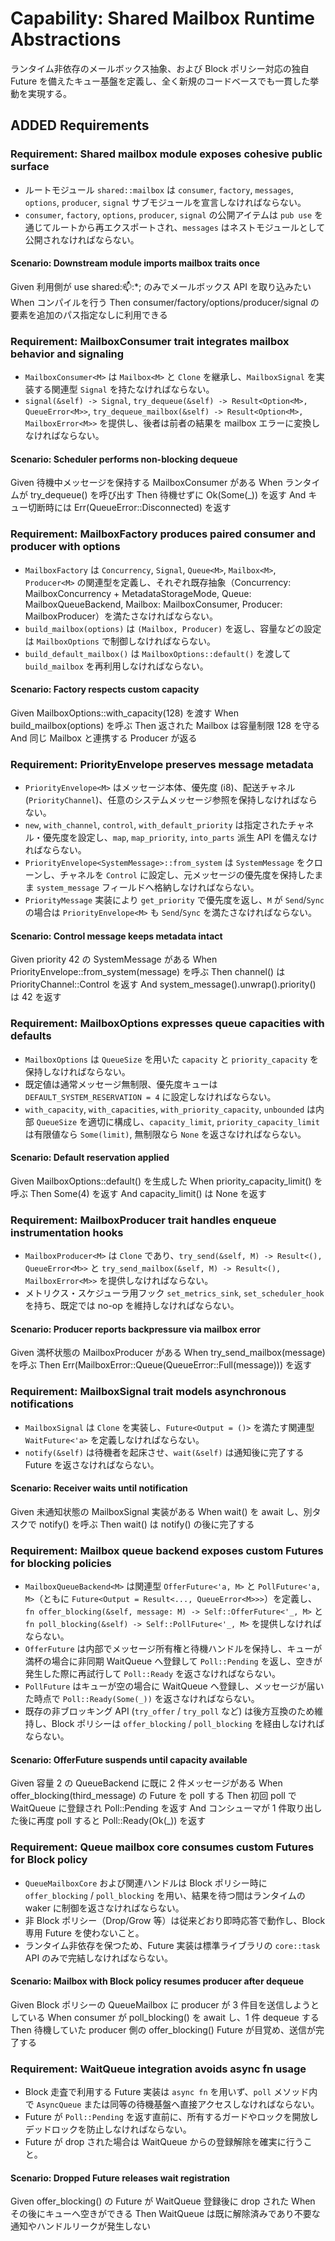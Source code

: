 # Capability: Shared Mailbox Runtime Abstractions

ランタイム非依存のメールボックス抽象、および Block ポリシー対応の独自 Future を備えたキュー基盤を定義し、全く新規のコードベースでも一貫した挙動を実現する。

## ADDED Requirements

### Requirement: Shared mailbox module exposes cohesive public surface
- ルートモジュール `shared::mailbox` は `consumer`, `factory`, `messages`, `options`, `producer`, `signal` サブモジュールを宣言しなければならない。
- `consumer`, `factory`, `options`, `producer`, `signal` の公開アイテムは `pub use` を通じてルートから再エクスポートされ、`messages` はネストモジュールとして公開されなければならない。

#### Scenario: Downstream module imports mailbox traits once

Given 利用側が use shared::mailbox::*; のみでメールボックス API を取り込みたい
When コンパイルを行う
Then consumer/factory/options/producer/signal の要素を追加のパス指定なしに利用できる


### Requirement: MailboxConsumer trait integrates mailbox behavior and signaling
- `MailboxConsumer<M>` は `Mailbox<M>` と `Clone` を継承し、`MailboxSignal` を実装する関連型 `Signal` を持たなければならない。
- `signal(&self) -> Signal`, `try_dequeue(&self) -> Result<Option<M>, QueueError<M>>`, `try_dequeue_mailbox(&self) -> Result<Option<M>, MailboxError<M>>` を提供し、後者は前者の結果を mailbox エラーに変換しなければならない。

#### Scenario: Scheduler performs non-blocking dequeue

Given 待機中メッセージを保持する MailboxConsumer がある
When ランタイムが try_dequeue() を呼び出す
Then 待機せずに Ok(Some(_)) を返す
And キュー切断時には Err(QueueError::Disconnected) を返す


### Requirement: MailboxFactory produces paired consumer and producer with options
- `MailboxFactory` は `Concurrency`, `Signal`, `Queue<M>`, `Mailbox<M>`, `Producer<M>` の関連型を定義し、それぞれ既存抽象（Concurrency: MailboxConcurrency + MetadataStorageMode, Queue<M>: MailboxQueueBackend, Mailbox<M>:
  MailboxConsumer, Producer<M>: MailboxProducer）を満たさなければならない。
- `build_mailbox(options)` は `(Mailbox, Producer)` を返し、容量などの設定は `MailboxOptions` で制御しなければならない。
- `build_default_mailbox()` は `MailboxOptions::default()` を渡して `build_mailbox` を再利用しなければならない。

#### Scenario: Factory respects custom capacity

Given MailboxOptions::with_capacity(128) を渡す
When build_mailbox(options) を呼ぶ
Then 返された Mailbox は容量制限 128 を守る
And 同じ Mailbox と連携する Producer が返る


### Requirement: PriorityEnvelope preserves message metadata
- `PriorityEnvelope<M>` はメッセージ本体、優先度 (i8)、配送チャネル (`PriorityChannel`)、任意のシステムメッセージ参照を保持しなければならない。
- `new`, `with_channel`, `control`, `with_default_priority` は指定されたチャネル・優先度を設定し、`map`, `map_priority`, `into_parts` 派生 API を備えなければならない。
- `PriorityEnvelope<SystemMessage>::from_system` は `SystemMessage` をクローンし、チャネルを `Control` に設定し、元メッセージの優先度を保持したまま `system_message` フィールドへ格納しなければならない。
- `PriorityMessage` 実装により `get_priority` で優先度を返し、`M` が `Send`/`Sync` の場合は `PriorityEnvelope<M>` も `Send`/`Sync` を満たさなければならない。

#### Scenario: Control message keeps metadata intact

Given priority 42 の SystemMessage がある
When PriorityEnvelope::from_system(message) を呼ぶ
Then channel() は PriorityChannel::Control を返す
And system_message().unwrap().priority() は 42 を返す


### Requirement: MailboxOptions expresses queue capacities with defaults
- `MailboxOptions` は `QueueSize` を用いた `capacity` と `priority_capacity` を保持しなければならない。
- 既定値は通常メッセージ無制限、優先度キューは `DEFAULT_SYSTEM_RESERVATION = 4` に設定しなければならない。
- `with_capacity`, `with_capacities`, `with_priority_capacity`, `unbounded` は内部 `QueueSize` を適切に構成し、`capacity_limit`, `priority_capacity_limit` は有限値なら `Some(limit)`, 無制限なら `None` を返さなければならない。

#### Scenario: Default reservation applied

Given MailboxOptions::default() を生成した
When priority_capacity_limit() を呼ぶ
Then Some(4) を返す
And capacity_limit() は None を返す


### Requirement: MailboxProducer trait handles enqueue instrumentation hooks
- `MailboxProducer<M>` は `Clone` であり、`try_send(&self, M) -> Result<(), QueueError<M>>` と `try_send_mailbox(&self, M) -> Result<(), MailboxError<M>>` を提供しなければならない。
- メトリクス・スケジューラ用フック `set_metrics_sink`, `set_scheduler_hook` を持ち、既定では no-op を維持しなければならない。

#### Scenario: Producer reports backpressure via mailbox error

Given 満杯状態の MailboxProducer がある
When try_send_mailbox(message) を呼ぶ
Then Err(MailboxError::Queue(QueueError::Full(message))) を返す


### Requirement: MailboxSignal trait models asynchronous notifications
- `MailboxSignal` は `Clone` を実装し、`Future<Output = ()>` を満たす関連型 `WaitFuture<'a>` を定義しなければならない。
- `notify(&self)` は待機者を起床させ、`wait(&self)` は通知後に完了する Future を返さなければならない。

#### Scenario: Receiver waits until notification

Given 未通知状態の MailboxSignal 実装がある
When wait() を await し、別タスクで notify() を呼ぶ
Then wait() は notify() の後に完了する


### Requirement: Mailbox queue backend exposes custom Futures for blocking policies
- `MailboxQueueBackend<M>` は関連型 `OfferFuture<'a, M>` と `PollFuture<'a, M>`（ともに `Future<Output = Result<..., QueueError<M>>>`）を定義し、`fn offer_blocking(&self, message: M) -> Self::OfferFuture<'_, M>` と `fn
  poll_blocking(&self) -> Self::PollFuture<'_, M>` を提供しなければならない。
- `OfferFuture` は内部でメッセージ所有権と待機ハンドルを保持し、キューが満杯の場合に非同期 WaitQueue へ登録して `Poll::Pending` を返し、空きが発生した際に再試行して `Poll::Ready` を返さなければならない。
- `PollFuture` はキューが空の場合に WaitQueue へ登録し、メッセージが届いた時点で `Poll::Ready(Some(_))` を返さなければならない。
- 既存の非ブロッキング API (`try_offer` / `try_poll` など) は後方互換のため維持し、Block ポリシーは `offer_blocking` / `poll_blocking` を経由しなければならない。

#### Scenario: OfferFuture suspends until capacity available

Given 容量 2 の QueueBackend に既に 2 件メッセージがある
When offer_blocking(third_message) の Future を poll する
Then 初回 poll で WaitQueue に登録され Poll::Pending を返す
And コンシューマが 1 件取り出した後に再度 poll すると Poll::Ready(Ok(_)) を返す


### Requirement: Queue mailbox core consumes custom Futures for Block policy
- `QueueMailboxCore` および関連ハンドルは Block ポリシー時に `offer_blocking` / `poll_blocking` を用い、結果を待つ間はランタイムの waker に制御を返さなければならない。
- 非 Block ポリシー（Drop/Grow 等）は従来どおり即時応答で動作し、Block 専用 Future を使わないこと。
- ランタイム非依存を保つため、Future 実装は標準ライブラリの `core::task` API のみで完結しなければならない。

#### Scenario: Mailbox with Block policy resumes producer after dequeue

Given Block ポリシーの QueueMailbox に producer が 3 件目を送信しようとしている
When consumer が poll_blocking() を await し、1 件 dequeue する
Then 待機していた producer 側の offer_blocking() Future が目覚め、送信が完了する


### Requirement: WaitQueue integration avoids async fn usage
- Block 走査で利用する Future 実装は `async fn` を用いず、`poll` メソッド内で `AsyncQueue` または同等の待機基盤へ直接アクセスしなければならない。
- Future が `Poll::Pending` を返す直前に、所有するガードやロックを開放しデッドロックを防止しなければならない。
- Future が drop された場合は WaitQueue からの登録解除を確実に行うこと。

#### Scenario: Dropped Future releases wait registration

Given offer_blocking() の Future が WaitQueue 登録後に drop された
When その後にキューへ空きができる
Then WaitQueue は既に解除済みであり不要な通知やハンドルリークが発生しない
